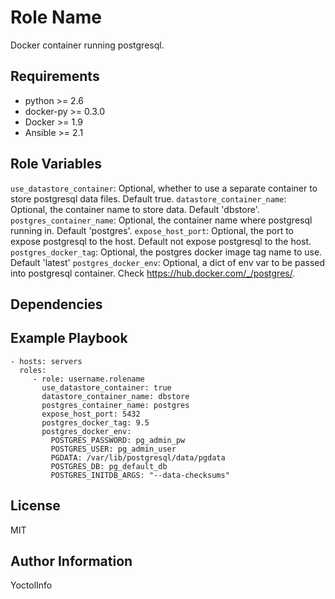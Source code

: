 Role Name
=========

Docker container running postgresql.

Requirements
------------

- python >= 2.6
- docker-py >= 0.3.0
- Docker >= 1.9
- Ansible >= 2.1

Role Variables
--------------

`use_datastore_container`: Optional, whether to use a separate container to store postgresql data files. Default true.
`datastore_container_name`: Optional, the container name to store data. Default 'dbstore'.
`postgres_container_name`: Optional, the container name where postgresql running in. Default 'postgres'.
`expose_host_port`: Optional, the port to expose postgresql to the host. Default not expose postgresql to the host.
`postgres_docker_tag`: Optional, the postgres docker image tag name to use. Default 'latest'
`postgres_docker_env`:  Optional, a dict of env var to be passed into postgresql container. Check https://hub.docker.com/_/postgres/.


Dependencies
------------


Example Playbook
----------------

    - hosts: servers
      roles:
         - role: username.rolename
           use_datastore_container: true
           datastore_container_name: dbstore
           postgres_container_name: postgres
           expose_host_port: 5432
           postgres_docker_tag: 9.5
           postgres_docker_env:
             POSTGRES_PASSWORD: pg_admin_pw
             POSTGRES_USER: pg_admin_user
             PGDATA: /var/lib/postgresql/data/pgdata
             POSTGRES_DB: pg_default_db
             POSTGRES_INITDB_ARGS: "--data-checksums"


License
-------

MIT

Author Information
------------------

YoctolInfo
